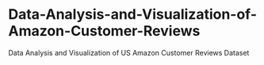 # Data-Analysis-and-Visualization-of-Amazon-Customer-Reviews
Data Analysis and Visualization of US Amazon Customer Reviews Dataset

